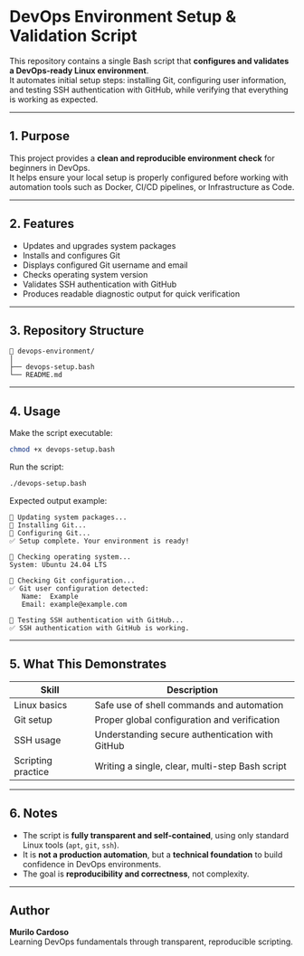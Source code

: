 # DevOps Environment Setup & Validation Script

This repository contains a single Bash script that **configures and validates a DevOps-ready Linux environment**.  
It automates initial setup steps: installing Git, configuring user information, and testing SSH authentication with GitHub, while verifying that everything is working as expected.

---

## 1. Purpose

This project provides a **clean and reproducible environment check** for beginners in DevOps.  
It helps ensure your local setup is properly configured before working with automation tools such as Docker, CI/CD pipelines, or Infrastructure as Code.

---

## 2. Features

- Updates and upgrades system packages  
- Installs and configures Git  
- Displays configured Git username and email  
- Checks operating system version  
- Validates SSH authentication with GitHub  
- Produces readable diagnostic output for quick verification  

---

## 3. Repository Structure

```
📁 devops-environment/
│
├── devops-setup.bash     
└── README.md              
```

---

## 4. Usage

Make the script executable:
```bash
chmod +x devops-setup.bash
```

Run the script:
```bash
./devops-setup.bash
```

Expected output example:
```
🔹 Updating system packages...
🔹 Installing Git...
🔹 Configuring Git...
✅ Setup complete. Your environment is ready!

🔹 Checking operating system...
System: Ubuntu 24.04 LTS

🔹 Checking Git configuration...
✅ Git user configuration detected:
   Name:  Example
   Email: example@example.com

🔹 Testing SSH authentication with GitHub...
✅ SSH authentication with GitHub is working.
```

---

## 5. What This Demonstrates

| Skill | Description |
|-------|--------------|
| Linux basics | Safe use of shell commands and automation |
| Git setup | Proper global configuration and verification |
| SSH usage | Understanding secure authentication with GitHub |
| Scripting practice | Writing a single, clear, multi-step Bash script |

---

## 6. Notes

- The script is **fully transparent and self-contained**, using only standard Linux tools (`apt`, `git`, `ssh`).  
- It is **not a production automation**, but a **technical foundation** to build confidence in DevOps environments.  
- The goal is **reproducibility and correctness**, not complexity.  

---

## Author

**Murilo Cardoso**  
Learning DevOps fundamentals through transparent, reproducible scripting.


